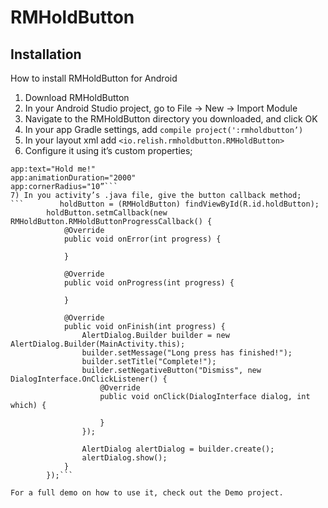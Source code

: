 # RMHoldButton

## Installation

How to install RMHoldButton for Android

1) Download RMHoldButton
2) In your Android Studio project, go to File -> New -> Import Module
3) Navigate to the RMHoldButton directory you downloaded, and click OK
4) In your app Gradle settings, add `compile project(':rmholdbutton’)`
5) In your layout xml add `<io.relish.rmholdbutton.RMHoldButton>`
6) Configure it using it’s custom properties;
```app:backgroundColor="#fff"
app:text="Hold me!"
app:animationDuration="2000"
app:cornerRadius="10”```
7) In you activity’s .java file, give the button callback method;
```        holdButton = (RMHoldButton) findViewById(R.id.holdButton);
        holdButton.setmCallback(new RMHoldButton.RMHoldButtonProgressCallback() {
            @Override
            public void onError(int progress) {

            }

            @Override
            public void onProgress(int progress) {

            }

            @Override
            public void onFinish(int progress) {
                AlertDialog.Builder builder = new AlertDialog.Builder(MainActivity.this);
                builder.setMessage("Long press has finished!");
                builder.setTitle("Complete!");
                builder.setNegativeButton("Dismiss", new DialogInterface.OnClickListener() {
                    @Override
                    public void onClick(DialogInterface dialog, int which) {

                    }
                });

                AlertDialog alertDialog = builder.create();
                alertDialog.show();
            }
        });```

For a full demo on how to use it, check out the Demo project.